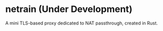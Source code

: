 # netrain (Under Development)
A mini TLS-based proxy dedicated to NAT passthrough, created in Rust.
